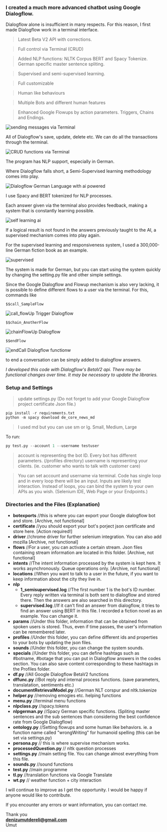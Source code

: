 ### I created a much more advanced chatbot using Google Dialogflow.

Dialogflow alone is insufficient in many respects. For this reason, I first made Dialogflow work in a terminal interface.

> Latest Beta V2 API with corrections.  

> Full control via Terminal (CRUD) 

> Added NLP functions: NLTK Corpus BERT and Spacy Tokenize. German specific master sentence spliting. 

> Supervised and semi-supervised learning.

> Full customizable

> Human like behaviours

> Multiple Bots and different human features

> Enhanced Google Flowups by action parameters. Triggers, Chains and Endings.


<img src="ss/sending_messages.JPG" title="sending messages via Terminal">

All of Dialogflow's save, update, delete etc. We can do all the transactions through the terminal.

<img src="ss/delete.JPG" title="CRUD functions via Terminal">

The program has NLP support, especially in German.

Where Dialogflow falls short, a Semi-Supervised learning methodology comes into play.

<img src="ss/nlp.JPG" title="Dialogflow German Language with ai powered">


I use Spacy and BERT tokenized for NLP processes.

Each answer given via the terminal also provides feedback, making a system that is constantly learning possible.

<img src="ss/sem-supervised.JPG" title="self learning ai">

If a logical result is not found in the answers previously taught to the AI, a supervised mechanism comes into play again.

For the supervised learning and responsiveness system, I used a 300,000-line German fiction book as an example.

<img src="ss/fiction_supervised.JPG" title="supervised">

The system is made for German, but you can start using the system quickly by changing the setting.py file and other simple settings.

Since the Google Dialogflow and Flowup mechanism is also very lacking, it is possible to define different flows to a user via the terminal. For this, commands like 

    $$call_SampleFlow

<img src="ss/flowUpEvents.JPG" title="call_flowUp Trigger Dialogflow">


    $$chain_AnotherFlow

<img src="ss/chainFlowups.JPG" title="chainFlowUp Dialogflow">


    $$endFlow

<img src="ss/endCall.JPG" title="endCall Dialogflow functionw">


to end a conversation can be simply added to dialogflow answers.

*I developed this code with Dialogflow's BetaV2 api. There may be functional changes over time. It may be necessary to update the libraries.*


### Setup and Settings

> update settings.py (Do not forget to add your Google Dialogflow project certificate Json file.)

```python
pip install -r requirements.txt
python -m spacy download de_core_news_md
```

> I used md but you can use sm or lg. Small, Medium, Large



To run:
```python
py test.py --account 1 --username testuser
``` 

> account is representing the bot ID. Every bot has different parameters. (/profiles directory)
> username is representing your clients. (ie. customer who wants to talk with customer care)

> You can set account and username via terminal. Code has single loop and in every loop there will be an input. Inputs are likely test interaction. 
> Instead of loops, you can bind the system to your own APIs as you wish. (Selenium IDE, Web Page or your Endpoints.)


### Directories and the Files (Explanation)

- **botexports**  //this is where you can export your Google dialogflow bot and store. [Archive, not functional]
- **certificate** //you should export your bot's porject json certificate and store here. [Action required!]
- **driver** //chrome driver for further selenium integration. You can also add mozilla [Archive, not functional]
- **flows** //For a user, you can activate a certain stream. Json files containing stream information are located in this folder. [Archive, not functional]
- **intents** //The intent information processed by the system is kept here. It works asynchronously. Queue operations only. [Archive, not functional]
- **locations** //When you want to talk to a user in the future, if you want to keep information about the city they live in.
- **nlp** 
  - **1_semisupervised.log** //The first number 1 is the bot's ID number. Every reply written via terminal is both sent to dialogflow and stored there. Then the answers are also searched in this directory.
  - **supervised.log** //If it can't find an answer from dialogflow, it tries to find an answer using BERT in this file. I recorded a fiction novel as an example. You can change it.
- **params** //Under this folder, information that can be obtained from spoken users is stored. Thus, even if time passes, the user's information can be remembered later.
- **profiles** //Under this folder, you can define different ids and properties to your bots by updating the json files.
- **sounds** //Under this folder, you can change the system sounds.
- **specials** //Under this folder, you can define hashtags such as #botname, #botage that you can put in Dialogflow answers in the codes section. You can also save content corresponding to these hashtags in the Profiles folder.
- **df.py** //All Google Dialogflow BetaV2 functions
- **dffunc.py** //Bot reply and internal process functions. (save parameters, translatation, sentiments etc.)
- **documentRetrievalModel.py** //German NLT corspur and nltk.tokenize
-  **helper.py** //removing emogies etc. helping functions
-  **menu.py** //terminal menu functions
-  **nlpclass.py** //spacy.tokens
-  **nlpgerman.py** //Spacy German specific functions. (Spliting master sentences and the sub sentences than considering the best confidence rate from Google Dialogflow)
-  **ontology.py** //Setting flowups and some human like behaviors. ie. a function name called "wrongWriting" for humanoid spelling (this can be set via settings.py)
-  **persona.py** // this is where supervise mechanism works.
-  **processedQuestion.py** // nltk question processes
-  **settings.py** //main setting file. You can change almost everything from this file.
-  **sounds.py** //sound functions
-  **test.py** //main programme
-  **tl.py** //translation functions via Google Translate
-  **wt.py** // weather function + city interaction

I will continue to improve as I get the opportunity. I would be happy if anyone would like to contribute. 

If you encounter any errors or want information, you can contact me.

Thank you <br>
**denizumutdereli@gmail.com**<br>
Umut



